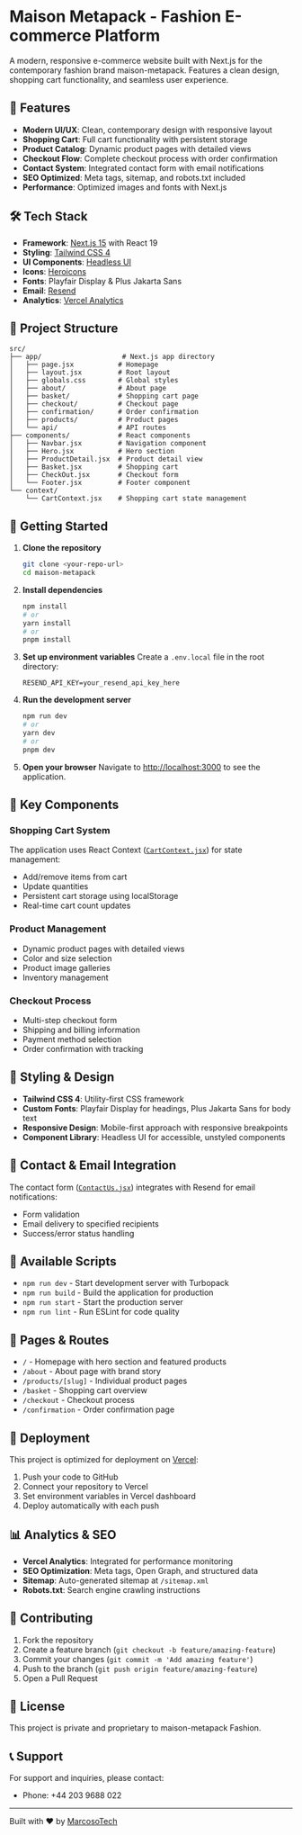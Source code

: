 # Maison Metapack - Fashion E-commerce Platform

A modern, responsive e-commerce website built with Next.js for the contemporary fashion brand maison-metapack. Features a clean design, shopping cart functionality, and seamless user experience.

## 🚀 Features

- **Modern UI/UX**: Clean, contemporary design with responsive layout
- **Shopping Cart**: Full cart functionality with persistent storage
- **Product Catalog**: Dynamic product pages with detailed views
- **Checkout Flow**: Complete checkout process with order confirmation
- **Contact System**: Integrated contact form with email notifications
- **SEO Optimized**: Meta tags, sitemap, and robots.txt included
- **Performance**: Optimized images and fonts with Next.js

## 🛠 Tech Stack

- **Framework**: [Next.js 15](https://nextjs.org/) with React 19
- **Styling**: [Tailwind CSS 4](https://tailwindcss.com/)
- **UI Components**: [Headless UI](https://headlessui.com/)
- **Icons**: [Heroicons](https://heroicons.com/)
- **Fonts**: Playfair Display & Plus Jakarta Sans
- **Email**: [Resend](https://resend.com/)
- **Analytics**: [Vercel Analytics](https://vercel.com/analytics)

## 📁 Project Structure

```
src/
├── app/                    # Next.js app directory
│   ├── page.jsx           # Homepage
│   ├── layout.jsx         # Root layout
│   ├── globals.css        # Global styles
│   ├── about/             # About page
│   ├── basket/            # Shopping cart page
│   ├── checkout/          # Checkout page
│   ├── confirmation/      # Order confirmation
│   ├── products/          # Product pages
│   └── api/               # API routes
├── components/            # React components
│   ├── Navbar.jsx         # Navigation component
│   ├── Hero.jsx           # Hero section
│   ├── ProductDetail.jsx  # Product detail view
│   ├── Basket.jsx         # Shopping cart
│   ├── CheckOut.jsx       # Checkout form
│   └── Footer.jsx         # Footer component
└── context/
    └── CartContext.jsx    # Shopping cart state management
```

## 🚦 Getting Started

1. **Clone the repository**
   ```bash
   git clone <your-repo-url>
   cd maison-metapack
   ```

2. **Install dependencies**
   ```bash
   npm install
   # or
   yarn install
   # or
   pnpm install
   ```

3. **Set up environment variables**
   Create a `.env.local` file in the root directory:
   ```env
   RESEND_API_KEY=your_resend_api_key_here
   ```

4. **Run the development server**
   ```bash
   npm run dev
   # or
   yarn dev
   # or
   pnpm dev
   ```

5. **Open your browser**
   Navigate to [http://localhost:3000](http://localhost:3000) to see the application.

## 🛒 Key Components

### Shopping Cart System
The application uses React Context ([`CartContext.jsx`](src/context/CartContext.jsx)) for state management:
- Add/remove items from cart
- Update quantities
- Persistent cart storage using localStorage
- Real-time cart count updates

### Product Management
- Dynamic product pages with detailed views
- Color and size selection
- Product image galleries
- Inventory management

### Checkout Process
- Multi-step checkout form
- Shipping and billing information
- Payment method selection
- Order confirmation with tracking

## 🎨 Styling & Design

- **Tailwind CSS 4**: Utility-first CSS framework
- **Custom Fonts**: Playfair Display for headings, Plus Jakarta Sans for body text
- **Responsive Design**: Mobile-first approach with responsive breakpoints
- **Component Library**: Headless UI for accessible, unstyled components

## 📧 Contact & Email Integration

The contact form ([`ContactUs.jsx`](src/components/ContactUs.jsx)) integrates with Resend for email notifications:
- Form validation
- Email delivery to specified recipients
- Success/error status handling

## 🔧 Available Scripts

- `npm run dev` - Start development server with Turbopack
- `npm run build` - Build the application for production
- `npm run start` - Start the production server
- `npm run lint` - Run ESLint for code quality

## 📱 Pages & Routes

- `/` - Homepage with hero section and featured products
- `/about` - About page with brand story
- `/products/[slug]` - Individual product pages
- `/basket` - Shopping cart overview
- `/checkout` - Checkout process
- `/confirmation` - Order confirmation page

## 🚀 Deployment

This project is optimized for deployment on [Vercel](https://vercel.com/):

1. Push your code to GitHub
2. Connect your repository to Vercel
3. Set environment variables in Vercel dashboard
4. Deploy automatically with each push

## 📊 Analytics & SEO

- **Vercel Analytics**: Integrated for performance monitoring
- **SEO Optimization**: Meta tags, Open Graph, and structured data
- **Sitemap**: Auto-generated sitemap at `/sitemap.xml`
- **Robots.txt**: Search engine crawling instructions

## 🤝 Contributing

1. Fork the repository
2. Create a feature branch (`git checkout -b feature/amazing-feature`)
3. Commit your changes (`git commit -m 'Add amazing feature'`)
4. Push to the branch (`git push origin feature/amazing-feature`)
5. Open a Pull Request

## 📄 License

This project is private and proprietary to maison-metapack Fashion.

## 📞 Support

For support and inquiries, please contact:
- Phone: +44 203 9688 022

---

Built with ❤️ by [MarcosoTech](https://marcosotech.com)
